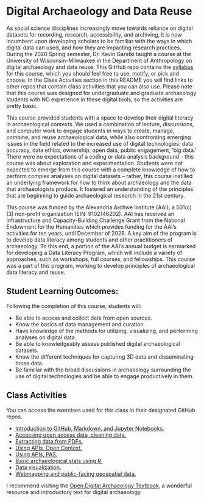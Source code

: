 # Digital Archaeology and Data Reuse

As social science disciplines increasingly move towards reliance on digital datasets for recording, research, accessibility, and archiving, it is now incumbent upon developing scholars to be familiar with the ways in which digital data can used, and how they are impacting research practices. During the 2020 Spring semester, Dr. Kevin Garstki taught a course at the University of Wisconsin-Milwaukee in the Department of Anthropology on digital archaeology and data reuse. This GitHub repo contains the [syllabus](https://github.com/kgarstki/Introduction-Digital-Archaeology-Course/blob/master/Digital%20Archaeology%20and%20Data%20Reuse_Syllabus.pdf) for this course, which you should feel free to use, motify, or pick and choose. In the Class Activities section in this README you will find links to other repos that contain class activities that you can also use. Please note that this course was designed for undergraduate and graduate archaeology students with NO experience in these digital tools, so the activities are pretty basic. 

This course provided students with a space to develop their digital literacy in archaeological contexts. We used a combination of lecture, discussions, and computer work to engage students in ways to create, manage, combine, and reuse archaeological data, while also confronting emerging issues in the field related to the increased use of digital technologies: data accuracy, data ethics, ownership, open data, public engagement, ‘big data.’ There were no expectations of a coding or data analysis background - this course was about exploration and experimentation. Students were not expected to emerge from this course with a complete knowledge of how to perform complex analyses on digital datasets – rather, this course instilled an underlying framework for how to think about archaeology and the data that archaeologists produce. It fostered an understanding of the principles that are beginning to guide archaeological research in the 21st century. 

This course was funded by the Alexandria Archive Institute (AAI), a 501(c)(3) non-profit organization (EIN: 9102146202). AAI has received an Infrastructure and Capacity-Building Challenge Grant from the National Endowment for the Humanities which provides funding for the AAI’s activities for ten years, until December of 2028. A key aim of the program is to develop data literacy among students and other practitioners of archaeology. To this end, a portion of the AAI’s annual budget is earmarked for developing a Data Literacy Program, which will include a variety of approaches, such as workshops, full courses, and fellowships. This course was a part of this program, working to develop principles of archaeological data literacy and reuse.

## Student Learning Outcomes:
Following the completion of this course, students will:
- Be able to access and collect data from open sources.
- Know the basics of data management and curation.
- Have knowledge of the methods for utilizing, visualizing, and performing analyses on digital data.
- Be able to knowledgeably assess published digital archaeological datasets.
- Know the different techniques for capturing 3D data and disseminating those data.
- Be familiar with the broad discussions in archaeology surrounding the use of digital technologies and be able to engage productively in them.

## Class Activities
You can access the exercises used for this class in their designated GitHub repos. 
- [Introduction to GitHub, Markdown, and Jupyter Notebooks.](https://github.com/kgarstki/ANTH-641_Week-2-Exercises) 
- [Accessing open access data, cleaning data.](https://github.com/kgarstki/ANTH-641_Week-4-Exercises)
- [Extracting data from PDFs.](https://github.com/kgarstki/ANTH-641_Week-6_Exercise-1)
- [Using APIs, Open Context.](https://github.com/kgarstki/open-context-jupyter)
- [Using APIs, PAS.](https://github.com/kgarstki/notebooks-archdata)
- [Basic archaeological stats using R.](https://github.com/kgarstki/ANTH-641_Stats-with-R)
- [Data visualization.](https://github.com/kgarstki/ANTH-641-Week-9)
- [Webmapping and public-facing geospatial data.](https://github.com/kgarstki/ANTH_641-Week-10)

I recommend visiting the [Open Digital Archaeology Textbook](https://o-date.github.io/draft/book/), a wonderful resource and introductory text for digital archaeology. 
